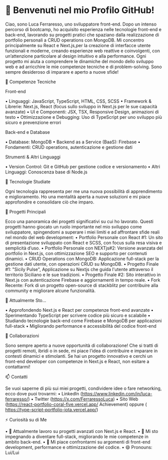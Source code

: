 # 👋 Benvenuti nel mio Profilo GitHub!

Ciao, sono Luca Ferraresso, uno sviluppatore front-end. Dopo un intenso percorso di bootcamp, ho acquisito esperienza nelle tecnologie front-end e back-end, lavorando su progetti pratici che spaziano dalla realizzazione di portfolio personali a CRUD operations con MongoDB. Mi concentro principalmente su React e Next.js,per la creazione di interfacce utente funzionali e moderne, creando esperienze web reattive e coinvolgenti, con un’attenzione particolare al design intuitivo e alla performance.
Ogni progetto mi aiuta a comprendere le dinamiche del mondo dello sviluppo web e ad arricchire le mie competenze tecniche e di problem-solving. Sono sempre desideroso di imparare e aperto a nuove sfide!

💼 Competenze Tecniche

Front-end

 • Linguaggi: JavaScript, TypeScript, HTML, CSS, SCSS
 • Framework & Librerie: Next.js, React (focus sullo sviluppo in Next.js per le sue capacità avanzate)
 • UI e Componenti: JSX, TSX, Responsive Design, animazioni di testo
 • Ottimizzazione e Debugging: Uso di TypeScript per uno sviluppo più sicuro e prevenzione errori

Back-end e Database

 • Database: MongoDB
 • Backend as a Service (BaaS): Firebase
 • Fondamenti: CRUD operations, autenticazione e gestione dati

Strumenti & Altri Linguaggi

 • Version Control: Git e GitHub per gestione codice e versionamento
 • Altri Linguaggi: Conoscenza base di Node.js 

🔧 Tecnologie Studiate

Ogni tecnologia rappresenta per me una nuova possibilità di apprendimento e miglioramento. Ho una mentalità aperta a nuove soluzioni e mi piace approfondire e consolidare ciò che imparo.

🚀 Progetti Principali

Ecco una panoramica dei progetti significativi su cui ho lavorato. Questi progetti hanno giocato un ruolo importante nel mio sviluppo come sviluppatore, spingendomi a superare i miei limiti e ad affrontare sfide reali nel mondo del web development:
 • Portfolio Personale con React #1: Un sito di presentazione sviluppato con React e SCSS, con focus sulla resa visiva e semplicità d’uso.
 • Portfolio Personale con NEXTjs#2: Versione avanzata del portfolio in Next.js, con ottimizzazione SEO e supporto per contenuti dinamici.
 • CRUD Operations con MongoDB: Applicazione full-stack per la gestione dati utente, con operazioni CRUD su MongoDB.
 • Progetto Finale #1: "Sicily Pulse", Applicazione su Nextjs che guida l'utente attraverso il territorio Siciliano e le sue tradizioni.
 • Progetto Finale #2: Sito interattivo in Next.js con autenticazione Firebase e aggiornamenti in tempo reale.
 • Fork Recente: Fork di un progetto open-source di stackblitz per contribuire alla community e migliorare alcune funzionalità.

🌱 Attualmente Sto…

 • Approfondendo Next.js e React per competenze front-end avanzate
 • Sperimentando TypeScript per scrivere codice più sicuro e scalabile
 • Studiando tecnologie back-end come Firebase e MongoDB per applicazioni full-stack
 • Migliorando performance e accessibilità del codice front-end

👯 Collaborazioni

Sono sempre aperto a nuove opportunità di collaborazione! Che si tratti di progetti remoti, ibridi o in sede, mi piace l’idea di contribuire e imparare in contesti dinamici e stimolanti. Se hai un progetto innovativo e cerchi un front-end developer con competenze in Next.js e React, non esitare a contattarmi!

📫 Contatti

Se vuoi saperne di più sui miei progetti, condividere idee o fare networking, ecco dove puoi trovarmi:
 • LinkedIn (https://www.linkedin.com/in/luca-ferraresso/)
 • Twitter (https://x.com/FerraressoLuca)
 • Sito Web (https://react-portfolio-coral-five.vercel.app/
Achievement) oppure (
https://type-script-portfolio-iota.vercel.app/)

⚡️ Curiosità su di Me

 • 🔭 Attualmente lavoro su progetti avanzati con Next.js e React.
 • 🌱 Mi sto impegnando a diventare full-stack, migliorando le mie competenze in ambito back-end.
 • 💬 Mi piace confrontarmi su argomenti di front-end development, performance e ottimizzazione del codice.
 • 😄 Pronouns: Lui/Lui
